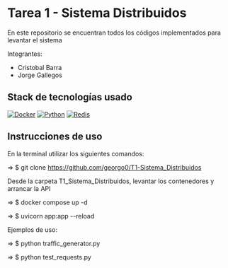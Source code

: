 # Tarea 1 - Sistema Distribuidos
En este repositorio se encuentran todos los códigos implementados para  levantar el sistema

Integrantes:
* Cristobal Barra
* Jorge Gallegos
  

## Stack de tecnologías usado

[![Docker](https://img.shields.io/badge/Docker-2496ED?logo=docker&logoColor=white&style=flat)](https://www.docker.com/)
[![Python](https://img.shields.io/badge/Python-3776AB?logo=python&logoColor=white&style=flat)](https://www.python.org/)
[![Redis](https://img.shields.io/badge/Redis-DC382D?logo=redis&logoColor=white&style=flat)](https://redis.io/)

## Instrucciones de uso

En la terminal utilizar los siguientes comandos:

=> $ git clone https://github.com/georgo0/T1-Sistema_Distribuidos

Desde la carpeta T1_Sistema_Distribuidos, levantar los contenedores y arrancar la API

=> $ docker compose up -d

=> $ uvicorn app:app --reload

Ejemplos de uso:

=> $ python traffic_generator.py

=> $ python test_requests.py

